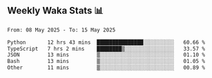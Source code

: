 ## Weekly Waka Stats 📊
<!--START_SECTION:waka-->

```txt
From: 08 May 2025 - To: 15 May 2025

Python       12 hrs 43 mins  ███████████████░░░░░░░░░░   60.66 %
TypeScript   7 hrs 2 mins    ████████▒░░░░░░░░░░░░░░░░   33.57 %
JSON         13 mins         ▒░░░░░░░░░░░░░░░░░░░░░░░░   01.10 %
Bash         13 mins         ▒░░░░░░░░░░░░░░░░░░░░░░░░   01.05 %
Other        11 mins         ▒░░░░░░░░░░░░░░░░░░░░░░░░   00.89 %
```

<!--END_SECTION:waka-->

<!--

Here are some ideas to get you started:

- 🔭 I’m currently working on (way to add branches committed on)
- 🌱 I’m currently learning Web Frameworks and Machine Learning! (Lisp, JS (react & angular), Python, and __)
- 💬 Ask me about ...
- 📫 How to reach me: 
- 😄 Pronouns: He/Him/His
- ⚡ Fun fact: ...

that-recsys-lab
-->
